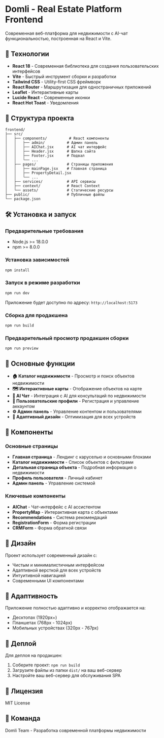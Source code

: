 # Domli - Real Estate Platform Frontend

Современная веб-платформа для недвижимости с AI-чат функциональностью, построенная на React и Vite.

## 🚀 Технологии

- **React 18** - Современная библиотека для создания пользовательских интерфейсов
- **Vite** - Быстрый инструмент сборки и разработки
- **Tailwind CSS** - Utility-first CSS фреймворк
- **React Router** - Маршрутизация для одностраничных приложений
- **Leaflet** - Интерактивные карты
- **Lucide React** - Современные иконки
- **React Hot Toast** - Уведомления

## 📁 Структура проекта

```
frontend/
├── src/
│   ├── components/          # React компоненты
│   │   ├── admin/          # Админ панель
│   │   ├── AIChat.jsx      # AI чат интерфейс
│   │   ├── Header.jsx      # Шапка сайта
│   │   ├── Footer.jsx      # Подвал
│   │   └── ...
│   ├── pages/              # Страницы приложения
│   │   ├── mainPage.jsx    # Главная страница
│   │   ├── PropertyDetail.jsx
│   │   └── ...
│   ├── services/           # API сервисы
│   ├── context/            # React Context
│   └── assets/             # Статические ресурсы
├── public/                 # Публичные файлы
└── package.json
```

## 🛠 Установка и запуск

### Предварительные требования
- Node.js >= 18.0.0
- npm >= 8.0.0

### Установка зависимостей
```bash
npm install
```

### Запуск в режиме разработки
```bash
npm run dev
```

Приложение будет доступно по адресу: `http://localhost:5173`

### Сборка для продакшена
```bash
npm run build
```

### Предварительный просмотр продакшен сборки
```bash
npm run preview
```

## 🎨 Основные функции

- **🏠 Каталог недвижимости** - Просмотр и поиск объектов недвижимости
- **🗺️ Интерактивные карты** - Отображение объектов на карте
- **🤖 AI Чат** - Интеграция с AI для консультаций по недвижимости
- **👤 Пользовательские профили** - Регистрация и управление аккаунтом
- **⚙️ Админ панель** - Управление контентом и пользователями
- **📱 Адаптивный дизайн** - Оптимизация для всех устройств

## 🎯 Компоненты

### Основные страницы
- **Главная страница** - Лендинг с каруселью и основными блоками
- **Каталог недвижимости** - Список объектов с фильтрами
- **Детальная страница объекта** - Подробная информация о недвижимости
- **Профиль пользователя** - Личный кабинет
- **Админ панель** - Управление системой

### Ключевые компоненты
- **AIChat** - Чат-интерфейс с AI ассистентом
- **PropertyMap** - Интерактивная карта с объектами
- **Recommendations** - Система рекомендаций
- **RegistrationForm** - Форма регистрации
- **CRMForm** - Форма обратной связи

## 🎨 Дизайн

Проект использует современный дизайн с:
- Чистым и минималистичным интерфейсом
- Адаптивной версткой для всех устройств
- Интуитивной навигацией
- Современными UI компонентами

## 📱 Адаптивность

Приложение полностью адаптивно и корректно отображается на:
- Десктопах (1920px+)
- Планшетах (768px - 1024px)
- Мобильных устройствах (320px - 767px)

## 🚀 Деплой

Для деплоя на продакшен:

1. Соберите проект: `npm run build`
2. Загрузите файлы из папки `dist/` на ваш веб-сервер
3. Настройте ваш веб-сервер для обслуживания SPA

## 📄 Лицензия

MIT License

## 👥 Команда

Domli Team - Разработка современной платформы недвижимости